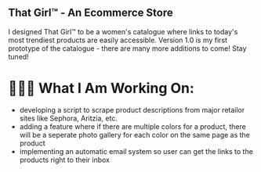 ## That Girl™ - An Ecommerce Store

I designed That Girl™ to be a women's catalogue where links to today's most trendiest products are easily accessible. Version 1.0 is my first prototype of the catalogue - there are many more additions to come! Stay tuned!

# 👩🏻‍💻 What I Am Working On:
- developing a script to scrape product descriptions from major retailor sites like Sephora, Aritzia, etc.
- adding a feature where if there are multiple colors for a product, there will be a seperate photo gallery for each color on the same page as the product
- implementing an automatic email system so user can get the links to the products right to their inbox
